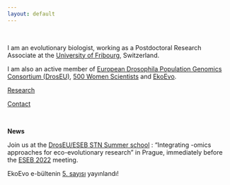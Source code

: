 ```yaml
---
layout: default
---
```


<br />

I am an evolutionary biologist, working as a Postdoctoral Research Associate at the [University of Fribourg](https://www.unifr.ch/bio/en/research/eco-evol/flatt.html), Switzerland. 

I am also an active member of [European Drosophila Population Genomics Consortium (DrosEU)](https://droseu.net), [500 Women Scientists](https://www.500womenscientistsfribourgbern.ch) and [EkoEvo](https://www.ekoevo.org/en/). 

[Research](Research)

[Contact](Contact)

<br />

__News__ 

Join us at the [DrosEU/ESEB STN Summer school](https://droseu.net/droseu-eseb-stn-summer-school-integrating-omics-approaches-for-eco-evolutionary-research/) : “Integrating -omics approaches for eco-evolutionary research” in Prague, immediately before the [ESEB 2022](https://www.eseb2022.cz) meeting.

EkoEvo e-bültenin [5. sayısı](https://drive.google.com/file/d/1n84WuXBK4x_bGwV8sP53JAQ6imRhf_2A/view) yayınlandı! 
